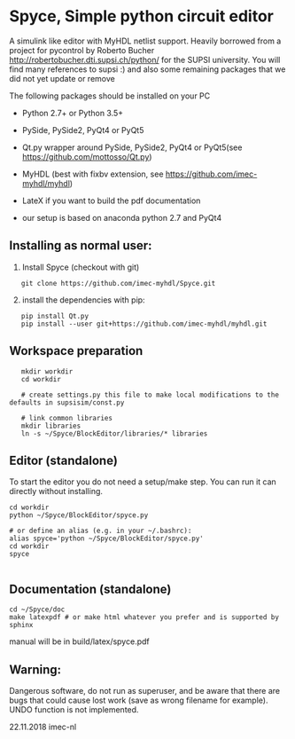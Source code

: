 Spyce, Simple python circuit editor
=============
A simulink like editor with MyHDL netlist support. Heavily borrowed from a project for pycontrol by Roberto Bucher
http://robertobucher.dti.supsi.ch/python/ for the SUPSI university. You will find many references to supsi :) and also
some remaining packages that we did not yet update or remove

The following packages should be installed on your PC

* Python 2.7+ or Python 3.5+
* PySide, PySide2, PyQt4 or PyQt5
* Qt.py wrapper around PySide, PySide2, PyQt4 or PyQt5(see https://github.com/mottosso/Qt.py)
* MyHDL (best with fixbv extension, see https://github.com/imec-myhdl/myhdl)
* LateX if you want to build the pdf documentation

* our setup is based on anaconda python 2.7 and PyQt4 


Installing as normal user:
--------------------------
1) Install Spyce (checkout with git)
```
   git clone https://github.com/imec-myhdl/Spyce.git
```
2) install the  dependencies with pip:
```
   pip install Qt.py
   pip install --user git+https://github.com/imec-myhdl/myhdl.git
```

Workspace preparation
---------------------
```
   mkdir workdir
   cd workdir
   
   # create settings.py this file to make local modifications to the defaults in supsisim/const.py
   
   # link common libraries
   mkdir libraries
   ln -s ~/Spyce/BlockEditor/libraries/* libraries
```

Editor (standalone)
-------------------
To start the editor you do not need a setup/make step. You can run it can directly without installing.
```
cd workdir
python ~/Spyce/BlockEditor/spyce.py

# or define an alias (e.g. in your ~/.bashrc):
alias spyce='python ~/Spyce/BlockEditor/spyce.py'
cd workdir
spyce


```
Documentation (standalone)
--------------------------
```
cd ~/Spyce/doc
make latexpdf # or make html whatever you prefer and is supported by sphinx
```
manual will be in build/latex/spyce.pdf

Warning:
--------
Dangerous software, do not run as superuser, and be aware that there are bugs that could cause lost work (save as wrong filename for example). UNDO function is not implemented.

22.11.2018 imec-nl
